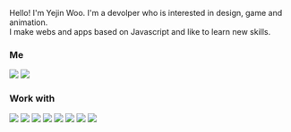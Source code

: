 Hello! I'm Yejin Woo. I'm a devolper who is interested in design, game and animation.  
I make webs and apps based on Javascript and like to learn new skills.


### Me
<a href="https://yj-woo.tistory.com"><img src="https://img.shields.io/badge/blog-E34F26?style=flat-square&logo=tistory&logoColor=white&link=https://yj-woo.tistory.com"/></a>
<a href="yejinwoo.me@gmail.com"><img src="https://img.shields.io/badge/yejinwoo.me@gmail.com-EA4335?style=flat-square&logo=Gmail&logoColor=white&link=yejinwoo.me@gmail.com"/></a>

### Work with
<img src="https://img.shields.io/badge/HTML5-E34F26?style=flat-square&logo=HTML5&logoColor=white"/> <img src="https://img.shields.io/badge/CSS3-1572B6?style=flat-square&logo=CSS3&logoColor=white"/> <img src="https://img.shields.io/badge/JavaScript-F7DF1E?style=flat-square&logo=JavaScript&logoColor=white"/> <img src="https://img.shields.io/badge/TypeScript-3178C6?style=flat-square&logo=TypeScript&logoColor=white"/> <img src="https://img.shields.io/badge/React-61DAFB?style=flat-square&logo=React&logoColor=white"/> <img src="https://img.shields.io/badge/Node.js-339933?style=flat-square&logo=Node.js&logoColor=white"/> 
<img src="https://img.shields.io/badge/git-F05032?style=flat-square&logo=git&logoColor=white"/> <img src="https://img.shields.io/badge/figma-9C56F6?style=flat-square&logo=figma&logoColor=white"/>
